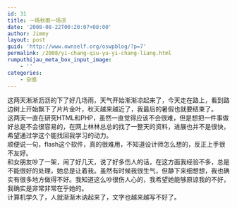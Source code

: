 ```yaml
---
id: 31
title: 一场秋雨一场凉
date: '2008-08-22T00:20:07+08:00'
author: Jimmy
layout: post
guid: 'http://www.ownself.org/oswpblog/?p=7'
permalink: /2008/yi-chang-qiu-yu-yi-chang-liang.html
rumputhijau_meta_box_input_image:
    - ''
categories:
    - 杂感
---
```


 这两天淅淅沥沥的下了好几场雨，天气开始渐渐凉起来了，今天走在路上，看到路边树上开始飘下了片片金叶，秋天越来越近了，我最后的暑假也就要结束了。  
 这两天一直在研究HTML和PHP，虽然一直觉得应该不会很难，但是想把一件事做好总是不会很容易的，在网上林林总总的找了一整天的资料，进展也并不是很快，希望通过学这个能找回我学习的动力。  
 顺便说一句，flash这个软件，真的很难用，不知道设计师怎么想的，反正上手很不友好。  
 和女朋友吵了一架，闹了好几天，说了好多伤人的话，在这方面我经验不多，总是不能很好的处理，她总是让着我。虽然有时候我很生气，但静下来细想想，我也确实有很多地方做得不好。我知道这么吵很伤人心的，我希望她能够原谅我的不好，我确实是非常非常在乎她的。  
 计算机学久了，人就渐渐木讷起来了，文字也越来越写不好了。